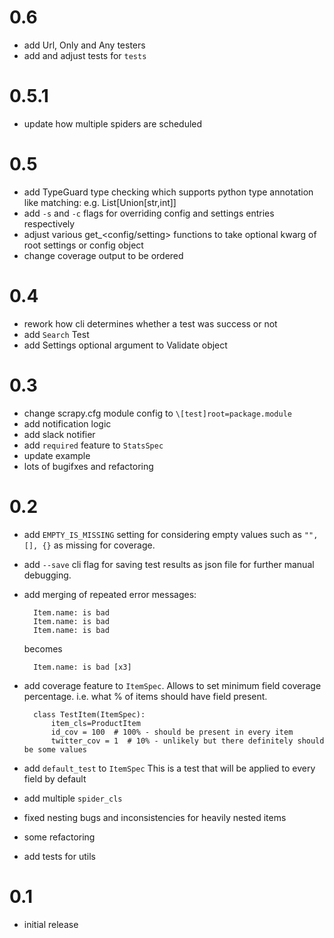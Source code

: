 # 0.6
- add Url, Only and Any testers
- add and adjust tests for `tests`

# 0.5.1
- update how multiple spiders are scheduled 

# 0.5
- add TypeGuard type checking which supports python type annotation like matching: e.g. List\[Union\[str,int\]]
- add `-s` and `-c` flags for overriding config and settings entries respectively
- adjust various get_<config/setting> functions to take optional kwarg of root settings or config object
- change coverage output to be ordered

# 0.4
- rework how cli determines whether a test was success or not
- add `Search` Test
- add Settings optional argument to Validate object 

# 0.3
- change scrapy.cfg module config to `\[test]root=package.module`
- add notification logic
- add slack notifier
- add `required` feature to `StatsSpec`
- update example
- lots of bugifxes and refactoring

# 0.2

- add `EMPTY_IS_MISSING` setting for considering empty values such as `"", [], {}` as missing for coverage.
- add `--save` cli flag for saving test results as json file for further manual debugging.  
- add merging of repeated error messages:

        Item.name: is bad
        Item.name: is bad
        Item.name: is bad
        
    becomes
        
        Item.name: is bad [x3]
        
- add coverage feature to `ItemSpec`.
    Allows to set minimum field coverage percentage. i.e. what % of items should have field present.
    
        class TestItem(ItemSpec):
            item_cls=ProductItem
            id_cov = 100  # 100% - should be present in every item
            twitter_cov = 1  # 10% - unlikely but there definitely should be some values
            
- add `default_test` to `ItemSpec` 
    This is a test that will be applied to every field by default
- add multiple `spider_cls`
- fixed nesting bugs and inconsistencies for heavily nested items
- some refactoring
- add tests for utils

# 0.1

- initial release